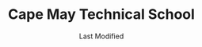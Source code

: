 ---
layout: location-page
date: Last Modified
description: "Local COVID-19 testing is available at Cape May Technical School in Cape May Court, New Jersey, USA."
permalink: "locations/new-jersey/cape-may-court/cape-may-technical-school/"
tags:
  - locations
  - new-jersey
title: Cape May Technical School
uniqueName: cape-may-technical-school
state: New Jersey
stateAbbr: NJ
hood: "Cape May County"
address: "188 Crest Haven Road"
city: "Cape May Court"
zip: "08210"
zipsNearby: "19701 19930 19931 19933 19934 19936 19703 19938 19939 19706 19940 19901 19902 19903 19904 19905 19906 19941 19943 19945 19946 19947 19950 19951 19952 19953 19954 19955 19708 19956 19958 19960 19961 19962 19709 19963 19966 19968 19969 19720 19721 19967 19970 19730 19731 19971 19733 19973 19944 19975 19977 19734 19979 19801 19802 19803 19804 19805 19806 19807 19808 19809 19810 19850 19880 19884 19885 19886 19890 19891 19892 19893 19894 19895 19896 19897 19898 19899 19980 19964 08201 08205 08001 08004 08401 08402 08403 08404 08405 08406 08202 08005 08006 08007 08008 08009 08011 08012 08014 08302 08203 08310 08101 08102 08103 08104 08105 08106 08107 08108 08109 08204 08210 08212 08018 08311 08019 08002 08003 08034 08020 08312 08021 08213 08023 08313 08314 08214 08315 08316 08317 08215 08318 08217 08319 08025 08320 08321 08322 08026 08027 08028 08029 08030 08218 08219 08323 08032 08033 08035 08037 08038 08039 08324 08042 08043 08326 08045 08220 08327 08221 08048 08049 08328 08050 08051 08052 08053 08223 08329 08330 08055 08056 08332 08340 08341 08342 08343 08059 08054 08061 08062 08063 08344 08224 08064 08345 08346 08347 08225 08226 08230 08231 08066 08067 08069 08070 08071 08232 08234 08240 08348 08349 08241 08072 08350 08074 08242 08352 08078 08079 08243 08080 08353 08081 08083 08244 08245 08031 08099 08246 08247 08084 08248 08085 08086 08250 08087 08251 08088 08360 08361 08362 08758 08089 08090 08091 08092 08093 08252 08260 08094 08095 08270 08096 08097 08098 19013 19016 19022 19029 19032 19036 19061 19074 19176 19076 19078 19079 19094 21607 21811 21813 21913 21915 21628 21629 21632 21635 21930 21636 21639 21640 21641 21644 21649 21650 21651 21842 21843 21849 21850 21852 21657 21659 21660 21861 21862 21668 21670 21912 21872 21874 21875 19889 21681 21682 21683 21684 21685 21686 21687 21688" 
mapUrl: "http://maps.apple.com/?q=Cape+May+Technical+School&address=188+Crest+Haven+Road,Cape+May+Court,New+Jersey,08210"
locationType: Drive-thru
phone: "856-451-4700"
website: "https://www.completecarenj.org/request-an-appointment/"
onlineBooking: true
closed: undefined
closedUpdate: April 22nd, 2020
notes: "By appointment only. Local residents only. Requires phone screen."
days: Contact for hours of operation.
ctaMessage: Schedule a test
ctaUrl: "https://www.completecarenj.org/request-an-appointment/"
---